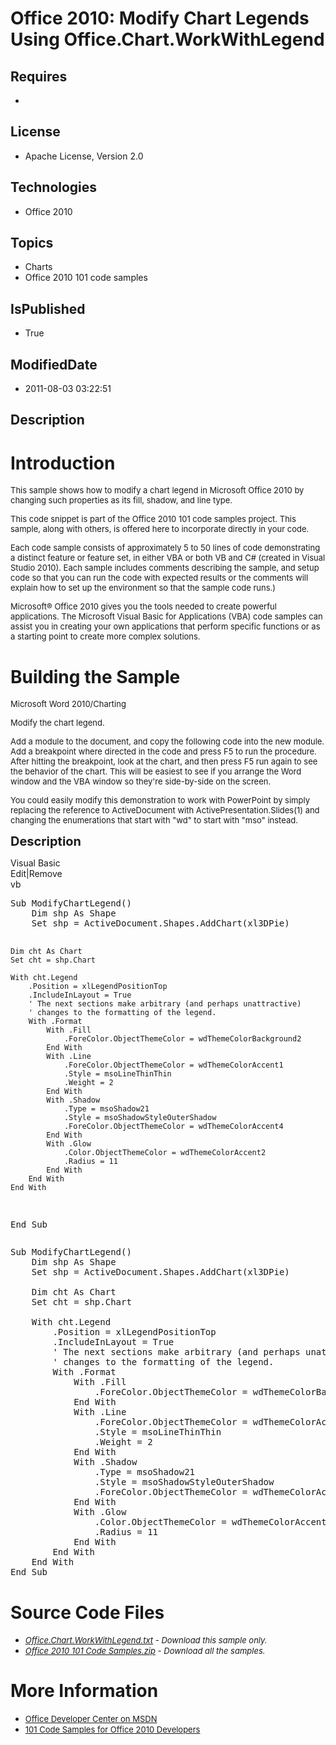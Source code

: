 # Office 2010: Modify Chart Legends Using Office.Chart.WorkWithLegend
## Requires
* 
## License
* Apache License, Version 2.0
## Technologies
* Office 2010
## Topics
* Charts
* Office 2010 101 code samples
## IsPublished
* True
## ModifiedDate
* 2011-08-03 03:22:51
## Description

<h1>Introduction</h1>
<p><span style="font-size:small">This sample shows how to modify a chart legend in Microsoft Office 2010 by changing such properties as its fill, shadow, and line type.</span></p>
<p><span style="font-size:small">This code snippet is part of the Office 2010 101 code samples project. This sample, along with others, is offered here to incorporate directly in your code.</span></p>
<p><span style="font-size:small">Each code sample consists of approximately 5 to 50 lines of code demonstrating a distinct feature or feature set, in either VBA or both VB and C# (created in Visual Studio 2010). Each sample includes comments describing the
 sample, and setup code so that you can run the code with expected results or the comments will explain how to set up the environment so that the sample code runs.)</span></p>
<p><span style="font-size:small">Microsoft&reg; Office 2010 gives you the tools needed to create powerful applications. The Microsoft Visual Basic for Applications (VBA) code samples can assist you in creating your own applications that perform specific functions
 or as a starting point to create more complex solutions.</span></p>
<h1><span>Building the Sample</span></h1>
<p><span style="font-size:small">Microsoft Word 2010/Charting</span></p>
<p><span style="font-size:small">Modify the chart legend.</span></p>
<p><span style="font-size:small">Add a module to the document, and copy the following code into the new module. Add a breakpoint where directed in the code and press F5 to run the procedure. After hitting the breakpoint, look at the chart, and then press F5
 run again to see the behavior of the chart. This will be easiest to see if you arrange the Word window and the VBA window so they're side-by-side on the screen.</span></p>
<p><span style="font-size:small">You could easily modify this demonstration to work with PowerPoint by simply replacing the reference to ActiveDocument with ActivePresentation.Slides(1) and changing the enumerations that start with &quot;wd&quot; to start with &quot;mso&quot;
 instead.</span></p>
<p><span style="font-size:20px; font-weight:bold">Description</span></p>
<div class="scriptcode">
<div class="pluginEditHolder" pluginCommand="mceScriptCode">
<div class="title"><span>Visual Basic</span></div>
<div class="pluginLinkHolder"><span class="pluginEditHolderLink">Edit</span>|<span class="pluginRemoveHolderLink">Remove</span></div>
<span class="hidden">vb</span>
<pre class="hidden">Sub ModifyChartLegend()
    Dim shp As Shape
    Set shp = ActiveDocument.Shapes.AddChart(xl3DPie)
   
    Dim cht As Chart
    Set cht = shp.Chart
   
    With cht.Legend
        .Position = xlLegendPositionTop
        .IncludeInLayout = True
        ' The next sections make arbitrary (and perhaps unattractive)
        ' changes to the formatting of the legend.
        With .Format
            With .Fill
                .ForeColor.ObjectThemeColor = wdThemeColorBackground2
            End With
            With .Line
                .ForeColor.ObjectThemeColor = wdThemeColorAccent1
                .Style = msoLineThinThin
                .Weight = 2
            End With
            With .Shadow
                .Type = msoShadow21
                .Style = msoShadowStyleOuterShadow
                .ForeColor.ObjectThemeColor = wdThemeColorAccent4
            End With
            With .Glow
                .Color.ObjectThemeColor = wdThemeColorAccent2
                .Radius = 11
            End With
        End With
    End With
End Sub</pre>
<div class="preview">
<pre class="vb"><span class="visualBasic__keyword">Sub</span>&nbsp;ModifyChartLegend()&nbsp;
&nbsp;&nbsp;&nbsp;&nbsp;<span class="visualBasic__keyword">Dim</span>&nbsp;shp&nbsp;<span class="visualBasic__keyword">As</span>&nbsp;Shape&nbsp;
&nbsp;&nbsp;&nbsp;&nbsp;<span class="visualBasic__keyword">Set</span>&nbsp;shp&nbsp;=&nbsp;ActiveDocument.Shapes.AddChart(xl3DPie)&nbsp;
&nbsp;&nbsp;&nbsp;&nbsp;
&nbsp;&nbsp;&nbsp;&nbsp;<span class="visualBasic__keyword">Dim</span>&nbsp;cht&nbsp;<span class="visualBasic__keyword">As</span>&nbsp;Chart&nbsp;
&nbsp;&nbsp;&nbsp;&nbsp;<span class="visualBasic__keyword">Set</span>&nbsp;cht&nbsp;=&nbsp;shp.Chart&nbsp;
&nbsp;&nbsp;&nbsp;&nbsp;
&nbsp;&nbsp;&nbsp;&nbsp;<span class="visualBasic__keyword">With</span>&nbsp;cht.Legend&nbsp;
&nbsp;&nbsp;&nbsp;&nbsp;&nbsp;&nbsp;&nbsp;&nbsp;.Position&nbsp;=&nbsp;xlLegendPositionTop&nbsp;
&nbsp;&nbsp;&nbsp;&nbsp;&nbsp;&nbsp;&nbsp;&nbsp;.IncludeInLayout&nbsp;=&nbsp;<span class="visualBasic__keyword">True</span>&nbsp;
&nbsp;&nbsp;&nbsp;&nbsp;&nbsp;&nbsp;&nbsp;&nbsp;<span class="visualBasic__com">'&nbsp;The&nbsp;next&nbsp;sections&nbsp;make&nbsp;arbitrary&nbsp;(and&nbsp;perhaps&nbsp;unattractive)</span>&nbsp;
&nbsp;&nbsp;&nbsp;&nbsp;&nbsp;&nbsp;&nbsp;&nbsp;<span class="visualBasic__com">'&nbsp;changes&nbsp;to&nbsp;the&nbsp;formatting&nbsp;of&nbsp;the&nbsp;legend.</span>&nbsp;
&nbsp;&nbsp;&nbsp;&nbsp;&nbsp;&nbsp;&nbsp;&nbsp;<span class="visualBasic__keyword">With</span>&nbsp;.Format&nbsp;
&nbsp;&nbsp;&nbsp;&nbsp;&nbsp;&nbsp;&nbsp;&nbsp;&nbsp;&nbsp;&nbsp;&nbsp;<span class="visualBasic__keyword">With</span>&nbsp;.Fill&nbsp;
&nbsp;&nbsp;&nbsp;&nbsp;&nbsp;&nbsp;&nbsp;&nbsp;&nbsp;&nbsp;&nbsp;&nbsp;&nbsp;&nbsp;&nbsp;&nbsp;.ForeColor.ObjectThemeColor&nbsp;=&nbsp;wdThemeColorBackground2&nbsp;
&nbsp;&nbsp;&nbsp;&nbsp;&nbsp;&nbsp;&nbsp;&nbsp;&nbsp;&nbsp;&nbsp;&nbsp;<span class="visualBasic__keyword">End</span>&nbsp;<span class="visualBasic__keyword">With</span>&nbsp;
&nbsp;&nbsp;&nbsp;&nbsp;&nbsp;&nbsp;&nbsp;&nbsp;&nbsp;&nbsp;&nbsp;&nbsp;<span class="visualBasic__keyword">With</span>&nbsp;.Line&nbsp;
&nbsp;&nbsp;&nbsp;&nbsp;&nbsp;&nbsp;&nbsp;&nbsp;&nbsp;&nbsp;&nbsp;&nbsp;&nbsp;&nbsp;&nbsp;&nbsp;.ForeColor.ObjectThemeColor&nbsp;=&nbsp;wdThemeColorAccent1&nbsp;
&nbsp;&nbsp;&nbsp;&nbsp;&nbsp;&nbsp;&nbsp;&nbsp;&nbsp;&nbsp;&nbsp;&nbsp;&nbsp;&nbsp;&nbsp;&nbsp;.Style&nbsp;=&nbsp;msoLineThinThin&nbsp;
&nbsp;&nbsp;&nbsp;&nbsp;&nbsp;&nbsp;&nbsp;&nbsp;&nbsp;&nbsp;&nbsp;&nbsp;&nbsp;&nbsp;&nbsp;&nbsp;.Weight&nbsp;=&nbsp;<span class="visualBasic__number">2</span>&nbsp;
&nbsp;&nbsp;&nbsp;&nbsp;&nbsp;&nbsp;&nbsp;&nbsp;&nbsp;&nbsp;&nbsp;&nbsp;<span class="visualBasic__keyword">End</span>&nbsp;<span class="visualBasic__keyword">With</span>&nbsp;
&nbsp;&nbsp;&nbsp;&nbsp;&nbsp;&nbsp;&nbsp;&nbsp;&nbsp;&nbsp;&nbsp;&nbsp;<span class="visualBasic__keyword">With</span>&nbsp;.Shadow&nbsp;
&nbsp;&nbsp;&nbsp;&nbsp;&nbsp;&nbsp;&nbsp;&nbsp;&nbsp;&nbsp;&nbsp;&nbsp;&nbsp;&nbsp;&nbsp;&nbsp;.Type&nbsp;=&nbsp;msoShadow21&nbsp;
&nbsp;&nbsp;&nbsp;&nbsp;&nbsp;&nbsp;&nbsp;&nbsp;&nbsp;&nbsp;&nbsp;&nbsp;&nbsp;&nbsp;&nbsp;&nbsp;.Style&nbsp;=&nbsp;msoShadowStyleOuterShadow&nbsp;
&nbsp;&nbsp;&nbsp;&nbsp;&nbsp;&nbsp;&nbsp;&nbsp;&nbsp;&nbsp;&nbsp;&nbsp;&nbsp;&nbsp;&nbsp;&nbsp;.ForeColor.ObjectThemeColor&nbsp;=&nbsp;wdThemeColorAccent4&nbsp;
&nbsp;&nbsp;&nbsp;&nbsp;&nbsp;&nbsp;&nbsp;&nbsp;&nbsp;&nbsp;&nbsp;&nbsp;<span class="visualBasic__keyword">End</span>&nbsp;<span class="visualBasic__keyword">With</span>&nbsp;
&nbsp;&nbsp;&nbsp;&nbsp;&nbsp;&nbsp;&nbsp;&nbsp;&nbsp;&nbsp;&nbsp;&nbsp;<span class="visualBasic__keyword">With</span>&nbsp;.Glow&nbsp;
&nbsp;&nbsp;&nbsp;&nbsp;&nbsp;&nbsp;&nbsp;&nbsp;&nbsp;&nbsp;&nbsp;&nbsp;&nbsp;&nbsp;&nbsp;&nbsp;.Color.ObjectThemeColor&nbsp;=&nbsp;wdThemeColorAccent2&nbsp;
&nbsp;&nbsp;&nbsp;&nbsp;&nbsp;&nbsp;&nbsp;&nbsp;&nbsp;&nbsp;&nbsp;&nbsp;&nbsp;&nbsp;&nbsp;&nbsp;.Radius&nbsp;=&nbsp;<span class="visualBasic__number">11</span>&nbsp;
&nbsp;&nbsp;&nbsp;&nbsp;&nbsp;&nbsp;&nbsp;&nbsp;&nbsp;&nbsp;&nbsp;&nbsp;<span class="visualBasic__keyword">End</span>&nbsp;<span class="visualBasic__keyword">With</span>&nbsp;
&nbsp;&nbsp;&nbsp;&nbsp;&nbsp;&nbsp;&nbsp;&nbsp;<span class="visualBasic__keyword">End</span>&nbsp;<span class="visualBasic__keyword">With</span>&nbsp;
&nbsp;&nbsp;&nbsp;&nbsp;<span class="visualBasic__keyword">End</span>&nbsp;<span class="visualBasic__keyword">With</span>&nbsp;
<span class="visualBasic__keyword">End</span>&nbsp;<span class="visualBasic__keyword">Sub</span></pre>
</div>
</div>
</div>
<h1><span>Source Code Files</span></h1>
<ul>
<li><em><span style="font-size:small"><a id="25967" href="/site/view/file/25967/1/Office.Chart.WorkWithLegend.txt">Office.Chart.WorkWithLegend.txt</a>&nbsp;- Download this sample only.</span></em>
</li><li><em><span style="font-size:small"><a id="25968" href="/site/view/file/25968/1/Office%202010%20101%20Code%20Samples.zip">Office 2010 101 Code Samples.zip</a>&nbsp;- Download all the samples.</span><em></em></em>
</li></ul>
<h1>More Information</h1>
<ul>
<li><span style="font-size:small"><a href="http://msdn.microsoft.com/en-us/office/">Office Developer Center on MSDN</a></span>
</li><li><span style="font-size:small"><a href="http://msdn.microsoft.com/en-us/office/hh360994">101 Code Samples for Office 2010 Developers</a></span>
</li></ul>
